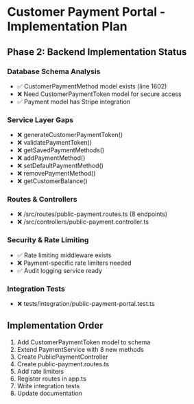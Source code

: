 # Customer Payment Portal - Implementation Plan

## Phase 2: Backend Implementation Status

### Database Schema Analysis
- ✅ CustomerPaymentMethod model exists (line 1602)
- ❌ Need CustomerPaymentToken model for secure access
- ✅ Payment model has Stripe integration

### Service Layer Gaps
- ❌ generateCustomerPaymentToken()
- ❌ validatePaymentToken()
- ❌ getSavedPaymentMethods()
- ❌ addPaymentMethod()
- ❌ setDefaultPaymentMethod()
- ❌ removePaymentMethod()
- ❌ getCustomerBalance()

### Routes & Controllers
- ❌ /src/routes/public-payment.routes.ts (8 endpoints)
- ❌ /src/controllers/public-payment.controller.ts

### Security & Rate Limiting
- ✅ Rate limiting middleware exists
- ❌ Payment-specific rate limiters needed
- ✅ Audit logging service ready

### Integration Tests
- ❌ tests/integration/public-payment-portal.test.ts

## Implementation Order
1. Add CustomerPaymentToken model to schema
2. Extend PaymentService with 8 new methods
3. Create PublicPaymentController
4. Create public-payment.routes.ts
5. Add rate limiters
6. Register routes in app.ts
7. Write integration tests
8. Update documentation

